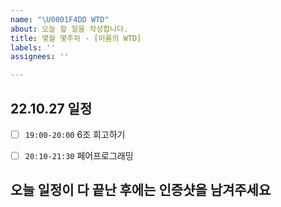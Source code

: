 ```yaml
---
name: "\U0001F4DD WTD"
about: 오늘 할 일을 작성합니다.
title: 몇월 몇주차 - [이름의 WTD]
labels: ''
assignees: ''

---
```


## 22.10.27 일정

- [ ] `19:00-20:00` 6조 회고하기
- [ ] `20:10-21:30` 페어프로그래밍


## 오늘 일정이 다 끝난 후에는 인증샷을 남겨주세요
